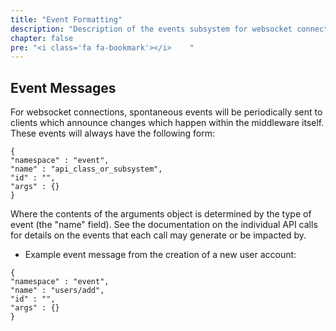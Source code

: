 ```yaml
---
title: "Event Formatting"
description: "Description of the events subsystem for websocket connections"
chapter: false
pre: "<i class='fa fa-bookmark'></i>	"
---
```


## Event Messages
For websocket connections, spontaneous events will be periodically sent to clients which announce changes which happen within the middleware itself. These events will always have the following form:
```
{
"namespace" : "event",
"name" : "api_class_or_subsystem",
"id" : "",
"args" : {}
}
```
Where the contents of the arguments object is determined by the type of event (the "name" field). See the documentation on the individual API calls for details on the events that each call may generate or be impacted by.

* Example event message from the creation of a new user account:

```
{
"namespace" : "event",
"name" : "users/add",
"id" : "",
"args" : {}
}
```
